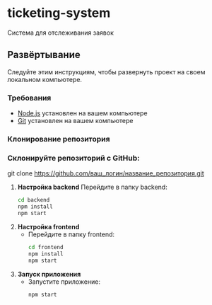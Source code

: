 # ticketing-system
Система для отслеживания заявок

## Развёртывание
Следуйте этим инструкциям, чтобы развернуть проект на своем локальном компьютере.

### Требования
- [Node.js](https://nodejs.org/en/) установлен на вашем компьютере
- [Git](https://git-scm.com/) установлен на вашем компьютере
### Клонирование репозитория

### Склонируйте репозиторий с GitHub:
   git clone https://github.com/ваш_логин/название_репозитория.git

1. **Настройка backend**
   Перейдите в папку backend:
     ```bash
     cd backend
     npm install
     npm start

2. **Настройка frontend**
   - Перейдите в папку frontend:
     ```bash
     cd frontend
     npm install
     npm start

3. **Запуск приложения**
   - Запустите приложение:
     ```bash
     npm start
   

   
